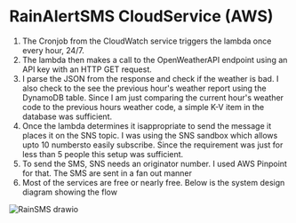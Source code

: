 # RainAlertSMS CloudService (AWS)


1. The Cronjob from the CloudWatch service triggers the lambda once every hour, 24/7.
2. The lambda then makes a call to the OpenWeatherAPI endpoint using an API key with an HTTP GET request. 
3. I parse the JSON from the response and check if the weather is bad. I also check to the see the previous hour's weather report using the DynamoDB table. Since I am just comparing the current hour's weather code to the previous hours weather code, a simple K-V item in the database was sufficient. 
4. Once the lambda determines it isappropriate to send the message it places it on the SNS topic. I was using the SNS sandbox which allows upto 10 numbersto easily subscribe. Since the requirement was just for less than 5 people this setup was sufficient.
5. To send the SMS, SNS needs an originator number. I used AWS Pinpoint for that. The SMS are sent in a fan out manner
6. Most of the services are free or nearly free. Below is the system design diagram showing the flow

![RainSMS drawio](https://user-images.githubusercontent.com/103344276/163653904-dc618d4c-47ff-4add-a57c-9b9ec0cbd68d.png)
